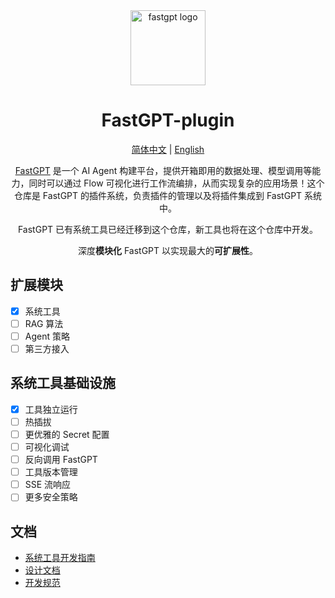 <div align="center">
<a href="https://tryfastgpt.ai/"><img src="https://github.com/labring/FastGPT/raw/main/.github/imgs/logo.svg" width="120" height="120" alt="fastgpt logo"></a>

# FastGPT-plugin

<p align="center">
  <a href="./README_zh_CN.md">简体中文</a> |
  <a href="./README.md">English</a>
</p>

[FastGPT](https://github.com/labring/FastGPT) 是一个 AI Agent 构建平台，提供开箱即用的数据处理、模型调用等能力，同时可以通过 Flow 可视化进行工作流编排，从而实现复杂的应用场景！这个仓库是 FastGPT 的插件系统，负责插件的管理以及将插件集成到 FastGPT 系统中。

FastGPT 已有系统工具已经迁移到这个仓库，新工具也将在这个仓库中开发。

深度**模块化** FastGPT 以实现最大的**可扩展性**。
</div>

## 扩展模块

- [x]  系统工具
- [ ]  RAG 算法
- [ ]  Agent 策略
- [ ]  第三方接入

## 系统工具基础设施

- [x]  工具独立运行
- [ ]  热插拔
- [ ]  更优雅的 Secret 配置
- [ ]  可视化调试
- [ ]  反向调用 FastGPT
- [ ]  工具版本管理
- [ ]  SSE 流响应
- [ ]  更多安全策略

## 文档

- [系统工具开发指南](https://doc.tryfastgpt.ai/docs/guide/plugins/dev_system_tool)
- [设计文档](https://doc.tryfastgpt.ai/docs/development/design/design_plugin)
- [开发规范](./dev_zh_CN.md)
